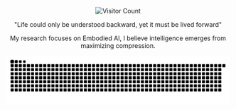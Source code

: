 

<div align="center">

![Visitor Count](https://profile-counter.glitch.me/fangyuan/count.svg)


"Life could only be understood backward, yet it must be lived forward"  

My research focuses on Embodied AI, I believe intelligence emerges from maximizing compression. 


<!--
![Anurag's GitHub stats](https://github-readme-stats.vercel.app/api?username=fangyuan-ksgk&show_icons=true&theme=merko)
-->

<picture>
  <source media="(prefers-color-scheme: dark)" srcset="https://raw.githubusercontent.com/jingyaogong/jingyaogong/output/github-contribution-grid-snake-dark.svg">
  <source media="(prefers-color-scheme: light)" srcset="https://raw.githubusercontent.com/jingyaogong/jingyaogong/output/github-contribution-grid-snake.svg">
  <img alt="github contribution grid snake animation" src="https://raw.githubusercontent.com/jingyaogong/jingyaogong/output/github-contribution-grid-snake.svg">
</picture>




</div>
